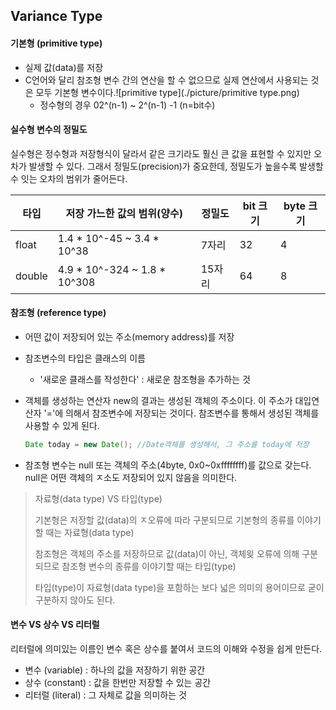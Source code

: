 ## Variance Type

#### 기본형 (primitive type)

* 실제 값(data)를 저장
* C언어와 달리 참조형 변수 간의 연산을 할 수 없으므로 실제 연산에서 사용되는 것은 모두 기본형 변수이다.![primitive type](./picture/primitive type.png)
  * 정수형의 경우 02^(n-1) ~ 2^(n-1) -1 (n=bit수)



#### 실수형 변수의 정밀도

실수형은 정수형과 저장형식이 달라서 같은 크기라도 훨신 큰 값을 표현할 수 있지만 오차가 발생할 수 있다. 그래서 정밀도(precision)가 중요한데, 정밀도가 높을수록 발생할 수 잇는 오차의 범위가 줄어든다. 

| 타입   | 저장 가느한 값의 범위(양수)  | 정밀도 | bit 크기 | byte 크기 |
| ------ | ---------------------------- | ------ | -------- | --------- |
| float  | 1.4 * 10^-45 ~ 3.4 * 10^38   | 7자리  | 32       | 4         |
| double | 4.9 * 10^-324 ~ 1.8 * 10^308 | 15자리 | 64       | 8         |



#### 참조형 (reference type)

* 어떤 값이 저장되어 있는 주소(memory address)를 저장

* 참조변수의 타입은 클래스의 이름

  * '새로운 클래스를 작성한다' : 새로운 참조형을 추가하는 것

* 객체를 생성하는 연산자 new의 결과는 생성된 객체의 주소이다. 이 주소가 대입연산자 '='에 의해서 참조변수에 저장되는 것이다. 참조변수를 통해서 생성된 객체를 사용할 수 있게 된다.

  ```java
  Date today = new Date(); //Date객체를 생성해서, 그 주소를 today에 저장
  ```


* 참조형 변수는 null 또는 객체의 주소(4byte, 0x0~0xffffffff)를 값으로 갖는다. null은 어떤 객체의 ㅈ소도 저장되어 있지 않음을 의미한다.

> 자료형(data type) VS 타입(type)
>
> 기본형은 저장할 값(data)의 ㅈ오류에 따라 구분되므로 기본형의 종류를 이야기할 때는 자료형(data type)
>
> 참조형은 객체의 주소를 저장하므로 값(data)이 아닌, 객체읮 오류에 의해 구분되므로 참조형 변수의 종류를 이야기할 때는 타입(type)
>
> 타입(type)이 자료형(data type)을 포함하는 보다 넓은 의미의 용어이므로 굳이 구분하지 않아도 된다.



#### 변수 VS 상수 VS 리터럴

리터럴에 의미있는 이름인 변수 혹은 상수를 붙여서 코드의 이해와 수정을 쉽게 만든다.

* 변수 (variable) : 하나의 값을 저장하기 위한 공간
* 상수 (constant) : 값을 한번만 저장할 수 있는 공간
* 리터럴 (literal) : 그 자체로 값을 의미하는 것